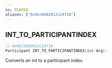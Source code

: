 ```yaml
---
ns: PLAYER
aliases: ["0x9ec6603812c24710"]
---
```

## INT_TO_PARTICIPANTINDEX

```c
// 0x9EC6603812C24710
Participant INT_TO_PARTICIPANTINDEX(int Arg);
```

Converts an int to a participant index.

